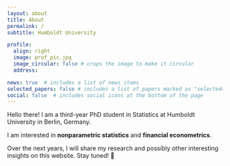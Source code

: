 ```yaml
---
layout: about
title: About
permalink: /
subtitle: Humboldt University

profile:
  align: right
  image: prof_pic.jpg
  image_circular: false # crops the image to make it circular
  address: 

news: true  # includes a list of news items
selected_papers: false # includes a list of papers marked as "selected={true}"
social: false  # includes social icons at the bottom of the page
---
```


Hello there! I am a third-year PhD student in Statistics at Humboldt University in Berlin, Germany.

I am interested in **nonparametric statistics** and **financial econometrics**. 

Over the next years, I will share my research and possibly other interesting insights on this website. Stay tuned! :rocket:
